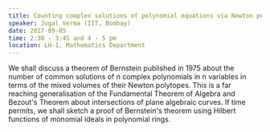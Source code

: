 ```yaml
---
title: Counting complex solutions of polynomial equations via Newton polytopes
speaker: Jugal Verma (IIT, Bombay)
date: 2017-09-05
time: 2:30 - 3:45 and 4 - 5 pm
location: LH-1, Mathematics Department
---
```

We shall discuss a theorem of Bernstein published in
1975 about the number of common solutions of n complex polynomials in n
variables in terms of the mixed volumes of their Newton polytopes.
This is a far reaching generalisation of the Fundamental Theorem of
Algebra and Bezout's Theorem about intersections of plane algebraic
curves. If time permits, we shall sketch a proof of Bernstein's theorem
using Hilbert functions of monomial ideals in polynomial rings.
